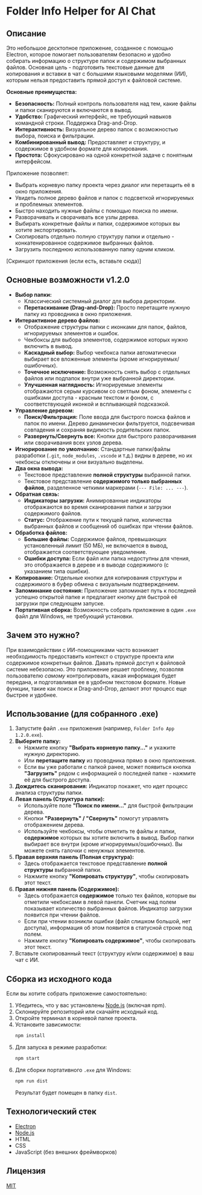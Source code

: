 # Folder Info Helper for AI Chat

## Описание

Это небольшое десктопное приложение, созданное с помощью Electron, которое помогает пользователям безопасно и удобно собирать информацию о структуре папок и содержимом выбранных файлов. Основная цель - подготовить текстовые данные для копирования и вставки в чат с большими языковыми моделями (ИИ), которым нельзя предоставить прямой доступ к файловой системе.

**Основные преимущества:**

*   **Безопасность:** Полный контроль пользователя над тем, какие файлы и папки сканируются и включаются в вывод.
*   **Удобство:** Графический интерфейс, не требующий навыков командной строки. Поддержка Drag-and-Drop.
*   **Интерактивность:** Визуальное дерево папок с возможностью выбора, поиска и фильтрации.
*   **Комбинированный вывод:** Предоставляет и структуру, и содержимое в удобном формате для копирования.
*   **Простота:** Сфокусировано на одной конкретной задаче с понятным интерфейсом.

Приложение позволяет:
*   Выбрать корневую папку проекта через диалог или перетащить её в окно приложения.
*   Увидеть полное дерево файлов и папок с подсветкой игнорируемых и проблемных элементов.
*   Быстро находить нужные файлы с помощью поиска по имени.
*   Разворачивать и сворачивать все узлы дерева.
*   Выбирать конкретные файлы и папки, содержимое которых вы хотите экспортировать.
*   Скопировать отдельно полную структуру папки и отдельно - конкатенированное содержимое выбранных файлов.
*   Загрузить последнюю использованную папку одним кликом.

[Скриншот приложения (если есть, вставьте сюда)]

## Основные возможности v1.2.0

*   **Выбор папки:**
    *   Классический системный диалог для выбора директории.
    *   **Перетаскивание (Drag-and-Drop):** Просто перетащите нужную папку из проводника в окно приложения.
*   **Интерактивное дерево файлов:**
    *   Отображение структуры папки с иконками для папок, файлов, игнорируемых элементов и ошибок.
    *   Чекбоксы для выбора элементов, содержимое которых нужно включить в вывод.
    *   **Каскадный выбор:** Выбор чекбокса папки автоматически выбирает все вложенные элементы (кроме игнорируемых/ошибочных).
    *   **Точечное исключение:** Возможность снять выбор с отдельных файлов или подпапок внутри уже выбранной директории.
    *   **Улучшенная наглядность:** Игнорируемые элементы отображаются серым курсивом со светлым фоном, элементы с ошибками доступа - красным текстом и фоном, с соответствующей иконкой и всплывающей подсказкой.
*   **Управление деревом:**
    *   **Поиск/Фильтрация:** Поле ввода для быстрого поиска файлов и папок по имени. Дерево динамически фильтруется, подсвечивая совпадения и сохраняя видимость родительских папок.
    *   **Развернуть/Свернуть все:** Кнопки для быстрого разворачивания или сворачивания всех узлов дерева.
*   **Игнорирование по умолчанию:** Стандартные папки/файлы разработки (`.git`, `node_modules`, `.vscode` и т.д.) видны в дереве, но их чекбоксы отключены и они визуально выделены.
*   **Два окна вывода:**
    *   Текстовое представление **полной структуры** выбранной папки.
    *   Текстовое представление **содержимого только выбранных файлов**, разделенное четкими маркерами (`--- File: ... ---`).
*   **Обратная связь:**
    *   **Индикаторы загрузки:** Анимированные индикаторы отображаются во время сканирования папки и загрузки содержимого файлов.
    *   **Статус:** Отображение пути к текущей папке, количества выбранных файлов и сообщений об ошибках при чтении файлов.
*   **Обработка файлов:**
    *   **Большие файлы:** Содержимое файлов, превышающих установленный лимит (50 МБ), не включается в вывод, отображается соответствующее уведомление.
    *   **Ошибки доступа:** Если файл или папка недоступны для чтения, это отображается в дереве и в выводе содержимого (с указанием типа ошибки).
*   **Копирование:** Отдельные кнопки для копирования структуры и содержимого в буфер обмена с визуальным подтверждением.
*   **Запоминание состояния:** Приложение запоминает путь к последней успешно открытой папке и предлагает кнопку для быстрой её загрузки при следующем запуске.
*   **Портативная сборка:** Возможность собрать приложение в один `.exe` файл для Windows, не требующий установки.

## Зачем это нужно?

При взаимодействии с ИИ-помощниками часто возникает необходимость предоставить контекст о структуре проекта или содержимое конкретных файлов. Давать прямой доступ к файловой системе небезопасно. Это приложение решает проблему, позволяя пользователю *самому* контролировать, какая информация будет передана, и подготавливая ее в удобном текстовом формате. Новые функции, такие как поиск и Drag-and-Drop, делают этот процесс еще быстрее и удобнее.

## Использование (для собранного .exe)

1.  Запустите файл `.exe` приложения (например, `Folder Info App 1.2.0.exe`).
2.  **Выберите папку:**
    *   Нажмите кнопку **"Выбрать корневую папку..."** и укажите нужную директорию.
    *   Или **перетащите папку** из проводника прямо в окно приложения.
    *   Если вы уже работали с папкой ранее, может появиться кнопка **"Загрузить"** рядом с информацией о последней папке - нажмите её для быстрого доступа.
3.  **Дождитесь сканирования:** Индикатор покажет, что идет процесс анализа структуры папки.
4.  **Левая панель (Структура папки):**
    *   Используйте поле **"Поиск по имени..."** для быстрой фильтрации дерева.
    *   Кнопки **"Развернуть" / "Свернуть"** помогут управлять отображением дерева.
    *   Используйте чекбоксы, чтобы отметить те файлы и папки, **содержимое** которых вы хотите включить в вывод. Выбор папки выбирает все внутри (кроме игнорируемых/ошибочных). Вы можете снять галочки с ненужных элементов.
5.  **Правая верхняя панель (Полная структура):**
    *   Здесь отображается текстовое представление **полной структуры** выбранной папки.
    *   Нажмите кнопку **"Копировать структуру"**, чтобы скопировать этот текст.
6.  **Правая нижняя панель (Содержимое):**
    *   Здесь отображается **содержимое** только тех файлов, которые вы отметили чекбоксами в левой панели. Счетчик над полем показывает количество выбранных файлов. Индикатор загрузки появится при чтении файлов.
    *   Если при чтении возникли ошибки (файл слишком большой, нет доступа), информация об этом появится в статусной строке под полем.
    *   Нажмите кнопку **"Копировать содержимое"**, чтобы скопировать этот текст.
7.  Вставьте скопированный текст (структуру и/или содержимое) в ваш чат с ИИ.

## Сборка из исходного кода

Если вы хотите собрать приложение самостоятельно:

1.  Убедитесь, что у вас установлены [Node.js](https://nodejs.org/) (включая npm).
2.  Склонируйте репозиторий или скачайте исходный код.
3.  Откройте терминал в корневой папке проекта.
4.  Установите зависимости:
    ```bash
    npm install
    ```
5.  Для запуска в режиме разработки:
    ```bash
    npm start
    ```
6.  Для сборки портативного `.exe` для Windows:
    ```bash
    npm run dist
    ```
    Результат будет помещен в папку `dist`.

## Технологический стек

*   [Electron](https://www.electronjs.org/)
*   [Node.js](https://nodejs.org/)
*   HTML
*   CSS
*   JavaScript (без внешних фреймворков)

## Лицензия

[MIT](LICENSE)